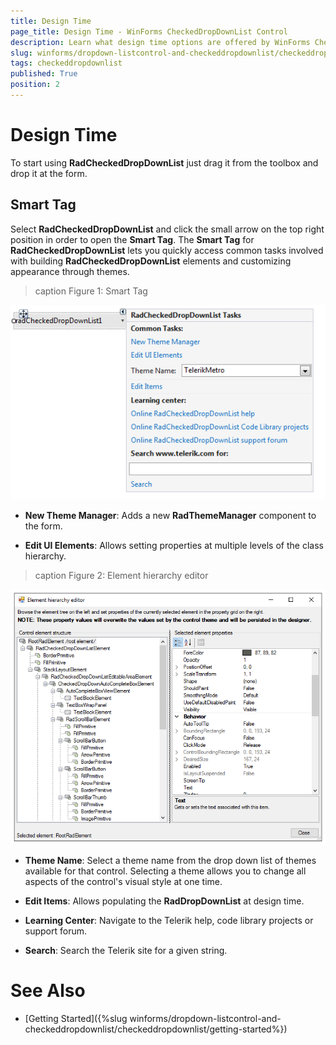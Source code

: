 ```yaml
---
title: Design Time
page_title: Design Time - WinForms CheckedDropDownList Control
description: Learn what design time options are offered by WinForms CheckedDropDownList.
slug: winforms/dropdown-listcontrol-and-checkeddropdownlist/checkeddropdownlist/design-time
tags: checkeddropdownlist
published: True
position: 2
---
```


# Design Time

To start using __RadCheckedDropDownList__ just drag it from the toolbox and drop it at the form.

## Smart Tag

Select __RadCheckedDropDownList__ and click the small arrow on the top right position in order to open the __Smart Tag__. The __Smart Tag__ for __RadCheckedDropDownList__ lets you quickly access common tasks involved with building __RadCheckedDropDownList__ elements and customizing appearance through themes.

>caption Figure 1: Smart Tag

![dropdown-and-listcontrol-checkedropdownlist-design-time 001](images/dropdown-and-listcontrol-checkedropdownlist-design-time001.png)

* __New Theme Manager__: Adds a new __RadThemeManager__ component to the form.
            

* __Edit UI Elements__: Allows setting properties at multiple levels of the class hierarchy.
            
>caption Figure 2: Element hierarchy editor

![dropdown-and-listcontrol-checkedropdownlist-design-time 002](images/dropdown-and-listcontrol-checkedropdownlist-design-time002.png)

* __Theme Name__: Select a theme name from the drop down list of themes available for that control. Selecting a theme allows you to change all aspects of the control's visual style at one time.
            

* __Edit Items__: Allows populating the __RadDropDownList__ at design time.


* __Learning Center__: Navigate to the Telerik help, code library projects or support forum.

* __Search__: Search the Telerik site for a given string.            

# See Also

* [Getting Started]({%slug winforms/dropdown-listcontrol-and-checkeddropdownlist/checkeddropdownlist/getting-started%})